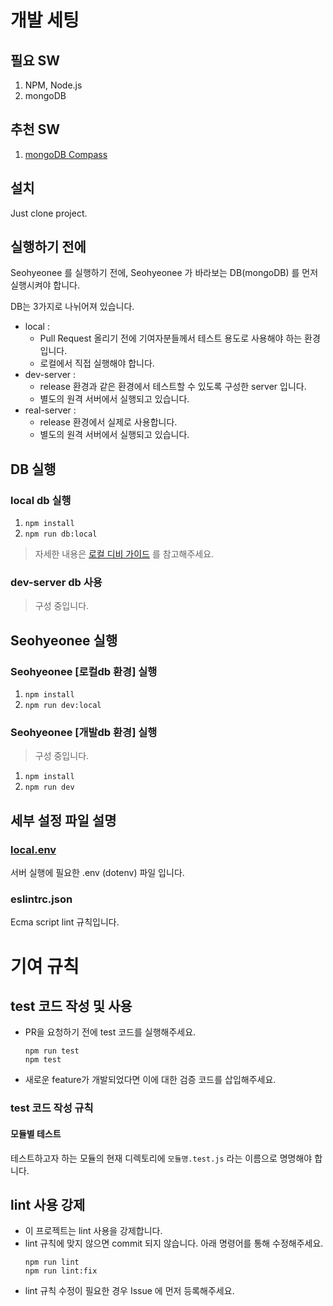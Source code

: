 # 개발 세팅

## 필요 SW

1. NPM, Node.js
2. mongoDB

## 추천 SW

1. [mongoDB Compass](https://www.mongodb.com/products/compass)

## 설치

Just clone project.

## 실행하기 전에

Seohyeonee 를 실행하기 전에, Seohyeonee 가 바라보는 DB(mongoDB) 를 먼저 실행시켜야 합니다.

DB는 3가지로 나뉘어져 있습니다.

- local :
    - Pull Request 올리기 전에 기여자분들께서 테스트 용도로 사용해야 하는 환경입니다.
    - 로컬에서 직접 실행해야 합니다.
- dev-server :
    - release 환경과 같은 환경에서 테스트할 수 있도록 구성한 server 입니다.
    - 별도의 원격 서버에서 실행되고 있습니다.
- real-server : 
    - release 환경에서 실제로 사용합니다.
    - 별도의 원격 서버에서 실행되고 있습니다.

## DB 실행

### local db 실행
1. `npm install`
2. `npm run db:local`

> 자세한 내용은 [로컬 디비 가이드](../local_db/readme.md) 를 참고해주세요.

### dev-server db 사용

> 구성 중입니다.

## Seohyeonee 실행

### Seohyeonee [로컬db 환경] 실행

1. `npm install`
2. `npm run dev:local`

### Seohyeonee [개발db 환경] 실행

> 구성 중입니다.

1. `npm install`
2. `npm run dev`

## 세부 설정 파일 설명

### [local.env](https://www.npmjs.com/package/dotenv)

서버 실행에 필요한 .env (dotenv) 파일 입니다.

### eslintrc.json

Ecma script lint 규칙입니다.

# 기여 규칙

## test 코드 작성 및 사용

- PR을 요청하기 전에 test 코드를 실행해주세요.
    ```
    npm run test
    npm test
    ```
- 새로운 feature가 개발되었다면 이에 대한 검증 코드를 삽입해주세요.

### test 코드 작성 규칙

#### 모듈별 테스트

테스트하고자 하는 모듈의 현재 디렉토리에 `모듈명.test.js` 라는 이름으로 명명해야 합니다.

## lint 사용 강제

- 이 프로젝트는 lint 사용을 강제합니다.
- lint 규칙에 맞지 않으면 commit 되지 않습니다. 아래 명령어를 통해 수정해주세요.
    ```
    npm run lint
    npm run lint:fix
    ```
- lint 규칙 수정이 필요한 경우 Issue 에 먼저 등록해주세요.
